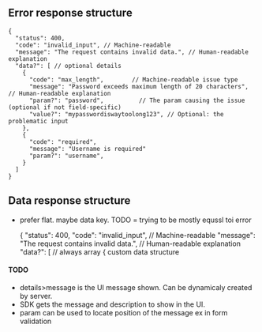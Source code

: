 ## Error response structure
    {
      "status": 400,
      "code": "invalid_input", // Machine-readable 
      "message": "The request contains invalid data.", // Human-readable explanation
      "data?": [ // optional details
        {
          "code": "max_length",        // Machine-readable issue type
          "message": "Password exceeds maximum length of 20 characters", // Human-readable explanation
          "param?": "password",          // The param causing the issue (optional if not field-specific)
          "value?": "mypasswordiswaytoolong123", // Optional: the problematic input
        },
        {
          "code": "required",
          "message": "Username is required"
          "param?": "username",
        }
      ]
    }

## Data response structure

- prefer flat. maybe data key. TODO
= trying to be mostly equssl toi error

    {
      "status": 400,
      "code": "invalid_input", // Machine-readable 
      "message": "The request contains invalid data.", // Human-readable explanation
      "data?": [ // always array
            { custom data structure

            



#### TODO

- details>message is the UI message shown. Can be dynamicaly created by server. 
- SDK gets the message and description to show in the UI.
- param can be used to locate position of the message ex in form validation



